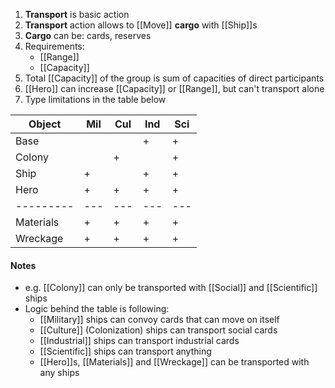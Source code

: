 1. **Transport** is basic action
2. **Transport** action allows to [[Move]] **cargo** with [[Ship]]s
3. **Cargo** can be: cards, reserves
4. Requirements:
     - [[Range]]
     - [[Capacity]]
5. Total [[Capacity]] of the group is sum of capacities of direct participants
6. [[Hero]] can increase [[Capacity]] or [[Range]], but can't transport alone
7. Type limitations in the table below

| Object    | Mil | Cul | Ind | Sci |
| --------- | --- | --- | --- | --- |
| Base      |     |     |  +  |  +  |
| Colony    |     |  +  |     |  +  |
| Ship      |  +  |     |  +  |  +  |
| Hero      |  +  |  +  |  +  |  +  |
| --------- | --- | --- | --- | --- |
| Materials |  +  |  +  |  +  |  +  |
| Wreckage  |  +  |  +  |  +  |  +  |

#### Notes

- e.g. [[Colony]] can only be transported with [[Social]] and [[Scientific]] ships
- Logic behind the table is following:
	- [[Military]] ships can convoy cards that can move on itself
	- [[Culture]] (Colonization) ships can transport social cards
	- [[Industrial]] ships can transport industrial cards
	- [[Scientific]] ships can transport anything
	- [[Hero]]s, [[Materials]] and [[Wreckage]] can be transported with any ships
